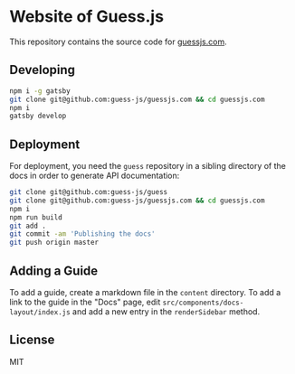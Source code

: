 # Website of Guess.js

This repository contains the source code for [guessjs.com](https://guessjs.com).

## Developing

```bash
npm i -g gatsby
git clone git@github.com:guess-js/guessjs.com && cd guessjs.com
npm i
gatsby develop
```

## Deployment

For deployment, you need the `guess` repository in a sibling directory of the docs in order to generate API documentation:

```bash
git clone git@github.com:guess-js/guess
git clone git@github.com:guess-js/guessjs.com && cd guessjs.com
npm i
npm run build
git add .
git commit -am 'Publishing the docs'
git push origin master
```

## Adding a Guide

To add a guide, create a markdown file in the `content` directory. To add a link to the guide in the "Docs" page, edit `src/components/docs-layout/index.js` and add a new entry in the `renderSidebar` method.

## License

MIT
